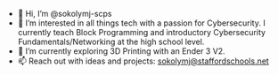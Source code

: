 - 👋 Hi, I’m @sokolymj-scps
- 👀 I’m interested in all things tech with a passion for Cybersecurity. I currently teach Block Programming and introductory Cybersecurity Fundamentals/Networking at the high school level. 
- 🌱 I’m currently exploring 3D Printing with an Ender 3 V2.
- 📫 Reach out with ideas and projects: sokolymj@staffordschools.net
<!---
sokolymj-scps/sokolymj-scps is a ✨ special ✨ repository because its `README.md` (this file) appears on your GitHub profile.
You can click the Preview link to take a look at your changes.
--->
